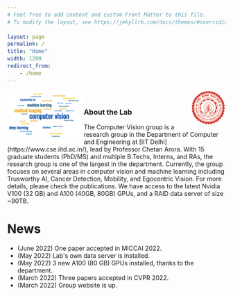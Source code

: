 ```yaml
---
# Feel free to add content and custom Front Matter to this file.
# To modify the layout, see https://jekyllrb.com/docs/themes/#overriding-theme-defaults

layout: page
permalink: /
title: "Home"
width: 1200
redirect_from:
    - /home
---
```


<img src="/assets/images/iitd-logo.png" width="80px" height="80px" style="float: right;">

<img src="/assets/images/wordcloud-light.png" width="35%" height="35%" style="border:0px solid white; float: left;" >
<br>


<h3> About the Lab</h3>
The Computer Vision group is a research group in the Department of Computer and Engineering at [IIT Delhi](https://www.cse.iitd.ac.in/), lead by Professor Chetan Arora. With 15 graduate students (PhD/MS) and multiple B.Techs, Interns, and RAs, the research group is one of the largest in the department.
Currently, the group focuses on several areas in computer vision and machine learning including Trusworthy AI, Cancer Detection, Mobility, and Egocentric Vision. For more details, please check the publications.
We have access to the latest Nvidia V100 (32 GB) and A100 (40GB, 80GB) GPUs, and a RAID data server of size ~90TB. 
<br>

# News

* (June 2022) One paper accepted in MICCAI 2022.
* (May 2022) Lab's own data server is installed.
* (May 2022) 3 new A100 (80 GB) GPUs installed, thanks to the department.
* (March 2022) Three papers accepted in CVPR 2022.
* (March 2022) Group website is up.
